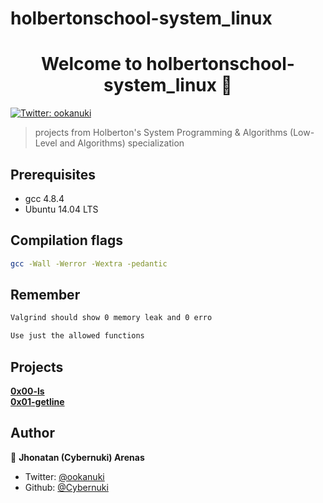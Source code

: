 # holbertonschool-system_linux
<h1 align="center">Welcome to holbertonschool-system_linux 👋</h1>
<p>
  <a href="https://twitter.com/ookanuki" target="_blank">
    <img alt="Twitter: ookanuki" src="https://img.shields.io/twitter/follow/ookanuki.svg?style=social" />
  </a>
</p>

> projects from Holberton's System Programming & Algorithms (Low-Level and Algorithms) specialization

## Prerequisites

- gcc 4.8.4
- Ubuntu 14.04 LTS

## Compilation flags

```sh
gcc -Wall -Werror -Wextra -pedantic
```

## Remember

```sh
Valgrind should show 0 memory leak and 0 erro
```
```sh
Use just the allowed functions
```

## Projects

<p>
  <a href="https://github.com/cybernuki/holbertonschool-system_linux/tree/master/0x00-ls" target="_blank">
    <B>0x00-ls</B>
  </a>
  <br>
  <a href="https://github.com/cybernuki/holbertonschool-system_linux/tree/master/0x01-getline" target="_blank">
    <B>0x01-getline</B>
  </a>
</p>

## Author

👤 **Jhonatan (Cybernuki) Arenas**

* Twitter: [@ookanuki](https://twitter.com/ookanuki)
* Github: [@Cybernuki](https://github.com/Cybernuki)
